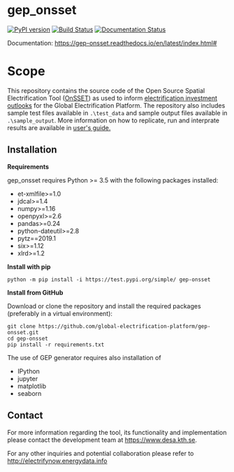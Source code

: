 gep_onsset
=================================

[![PyPI version](https://badge.fury.io/py/gridfinder.svg)](https://test.pypi.org/project/gep-onsset/)  [![Build Status](https://travis-ci.org/global-electrification-platform/gep-onsset.svg?branch=master)](https://travis-ci.org/global-electrification-platform/gep-onsset) [![Documentation Status](https://readthedocs.org/projects/gep-onsset/badge/?version=latest)](https://gep-onsset.readthedocs.io/en/latest/?badge=latest)

Documentation: https://gep-onsset.readthedocs.io/en/latest/index.html#

# Scope

This repository contains the source code of the Open Source Spatial Electrification Tool ([OnSSET](http://www.onsset.org/)) as used to inform [electrification investment outlooks](http://gep-explorer.surge.sh/) for the Global Electrification Platform. The repository also includes sample test files available in ```.\test_data``` and sample output files available in ```.\sample_output```. More information on how to replicate, run and interprate results are available in [user's guide.](https://gep-onsset.readthedocs.io/en/latest/index.html#)

## Installation

**Requirements**

gep_onsset requires Python >= 3.5 with the following packages installed:
- et-xmlfile>=1.0
- jdcal>=1.4
- numpy>=1.16
- openpyxl>=2.6
- pandas>=0.24
- python-dateutil>=2.8
- pytz==2019.1
- six>=1.12
- xlrd>=1.2


**Install with pip**

```
python -m pip install -i https://test.pypi.org/simple/ gep-onsset
```

**Install from GitHub**

Download or clone the repository and install the required packages (preferably in a virtual environment):

```
git clone https://github.com/global-electrification-platform/gep-onsset.git
cd gep-onsset
pip install -r requirements.txt
```

The use of GEP generator requires also installation of 
- IPython
- jupyter
- matplotlib
- seaborn

## Contact
For more information regarding the tool, its functionality and implementation please contact the development team at https://www.desa.kth.se.

For any other inquiries and potential collaboration please refer to http://electrifynow.energydata.info
